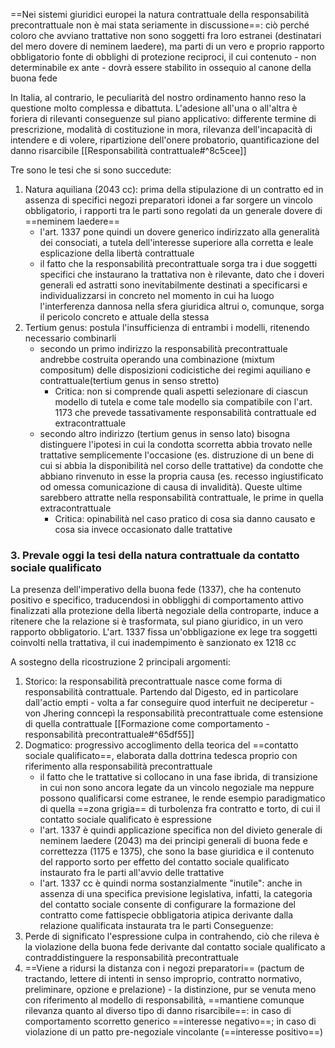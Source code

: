 ==Nei sistemi giuridici europei la natura contrattuale della responsabilità precontrattuale non è mai stata seriamente in discussione==: ciò perché coloro che avviano trattative non sono soggetti fra loro estranei (destinatari del mero dovere di neminem laedere), ma parti di un vero e proprio rapporto obbligatorio fonte di obblighi di protezione reciproci, il cui contenuto - non determinabile ex ante - dovrà essere stabilito in ossequio al canone della buona fede

In Italia, al contrario, le peculiarità del nostro ordinamento hanno reso la questione molto complessa e dibattuta. 
L'adesione all'una o all'altra è foriera di rilevanti conseguenze sul piano applicativo: differente termine di prescrizione, modalità di costituzione in mora, rilevanza dell'incapacità di intendere e di volere, ripartizione dell'onere probatorio, quantificazione del danno risarcibile [[Responsabilità contrattuale#^8c5cee]]

Tre sono le tesi che si sono succedute:
1. Natura aquiliana (2043 cc): prima della stipulazione di un contratto ed in assenza di specifici negozi preparatori idonei a far sorgere un vincolo obbligatorio, i rapporti tra le parti sono regolati da un generale dovere di ==neminem laedere==
	- l'art. 1337 pone quindi un dovere generico indirizzato alla generalità dei consociati, a tutela dell'interesse superiore alla corretta e leale esplicazione della libertà contrattuale
	- il fatto che la responsabilità precontrattuale sorga tra i due soggetti specifici che instaurano la trattativa non è rilevante, dato che i doveri generali ed astratti sono inevitabilmente destinati a specificarsi e individualizzarsi in concreto nel momento in cui ha luogo l'interferenza dannosa nella sfera giuridica altrui o, comunque, sorga il pericolo concreto e attuale della stessa
2. Tertium genus: postula l'insufficienza di entrambi i modelli, ritenendo necessario combinarli
	- secondo un primo indirizzo la responsabilità precontrattuale andrebbe costruita operando una combinazione (mixtum compositum) delle disposizioni codicistiche dei regimi aquiliano e contrattuale(tertium genus in senso stretto)
		- Critica: non si comprende quali aspetti selezionare di ciascun modello di tutela e come tale modello sia compatibile con l'art. 1173 che prevede tassativamente responsabilità contrattuale ed extracontrattuale
	- secondo altro indirizzo (tertium genus in senso lato) bisogna distinguere l'ipotesi in cui la condotta scorretta abbia trovato nelle trattative semplicemente l'occasione (es. distruzione di un bene di cui si abbia la disponibilità nel corso delle trattative) da condotte che abbiano rinvenuto in esse la propria causa (es. recesso ingiustificato od omessa comunicazione di causa di invalidità). Queste ultime sarebbero attratte nella responsabilità contrattuale, le prime in quella extracontrattuale
		- Critica: opinabilità nel caso pratico di cosa sia danno causato e cosa sia invece occasionato dalle trattative
### 3. Prevale oggi la tesi della natura contrattuale da contatto sociale qualificato
La presenza dell'imperativo della buona fede (1337), che ha contenuto positivo e specifico, traducendosi in obbligghi di comportamento attivo finalizzati alla protezione della libertà negoziale della controparte, induce a ritenere che la relazione si è trasformata, sul piano giuridico, in un vero rapporto obbligatorio.
L'art. 1337 fissa un'obbligazione ex lege tra soggetti coinvolti nella trattativa, il cui inadempimento è sanzionato ex 1218 cc

A sostegno della ricostruzione 2 principali argomenti:
1. Storico: la responsabilità precontrattuale nasce come forma di responsabilità contrattuale. Partendo dal Digesto, ed in particolare dall'actio empti - volta a far conseguire quod interfuit ne deciperetur - von Jhering conncepì la responsabilità precontrattuale come estensione di quella contrattuale [[Formazione come comportamento - responsabilità precontrattuale#^65df55]]
2. Dogmatico: progressivo accoglimento della teorica del ==contatto sociale qualificato==, elaborata dalla dottrina tedesca proprio con riferimento alla responsabilità precontrattuale
	- il fatto che le trattative si collocano in una fase ibrida, di transizione in cui non sono ancora legate da un vincolo negoziale ma neppure possono qualificarsi come estranee, le rende esempio paradigmatico di quella ==zona grigia== di turbolenza fra contratto e torto, di cui il contatto sociale qualificato è espressione
	- l'art. 1337 è quindi applicazione specifica non del divieto generale di neminem laedere (2043) ma dei principi generali di buona fede e correttezza (1175 e 1375), che sono la base giuridica e il contenuto del rapporto sorto per effetto del contatto sociale qualificato instaurato fra le parti all'avvio delle trattative
	- l'art. 1337 cc è quindi norma sostanzialmente "inutile": anche in assenza di una specifica previsione legislativa, infatti, la categoria del contatto sociale consente di configurare la formazione del contratto come fattispecie obbligatoria atipica derivante dalla relazione qualificata instaurata tra le parti
Conseguenze:
1. Perde di significato l'espressione culpa in contrahendo, ciò che rileva è la violazione della buona fede derivante dal contatto sociale qualificato a contraddistinguere la responsabilità precontrattuale
2. ==Viene a ridursi la distanza con i negozi preparatori== (pactum de tractando, lettere di intenti in senso improprio, contratto normativo, preliminare, opzione e prelazione) - la distinzione, pur se venuta meno con riferimento al modello di responsabilità, ==mantiene comunque rilevanza quanto al diverso tipo di danno risarcibile==: in caso di comportamento scorretto generico ==interesse negativo==; in caso di violazione di un patto pre-negoziale vincolante (==interesse positivo==)